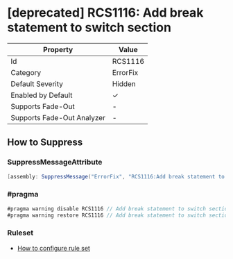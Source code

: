 # \[deprecated\] RCS1116: Add break statement to switch section

| Property                    | Value    |
| --------------------------- | -------- |
| Id                          | RCS1116  |
| Category                    | ErrorFix |
| Default Severity            | Hidden   |
| Enabled by Default          | &#x2713; |
| Supports Fade\-Out          | -        |
| Supports Fade\-Out Analyzer | -        |

## How to Suppress

### SuppressMessageAttribute

```csharp
[assembly: SuppressMessage("ErrorFix", "RCS1116:Add break statement to switch section.", Justification = "<Pending>")]
```

### \#pragma

```csharp
#pragma warning disable RCS1116 // Add break statement to switch section.
#pragma warning restore RCS1116 // Add break statement to switch section.
```

### Ruleset

* [How to configure rule set](../HowToConfigureAnalyzers.md)
